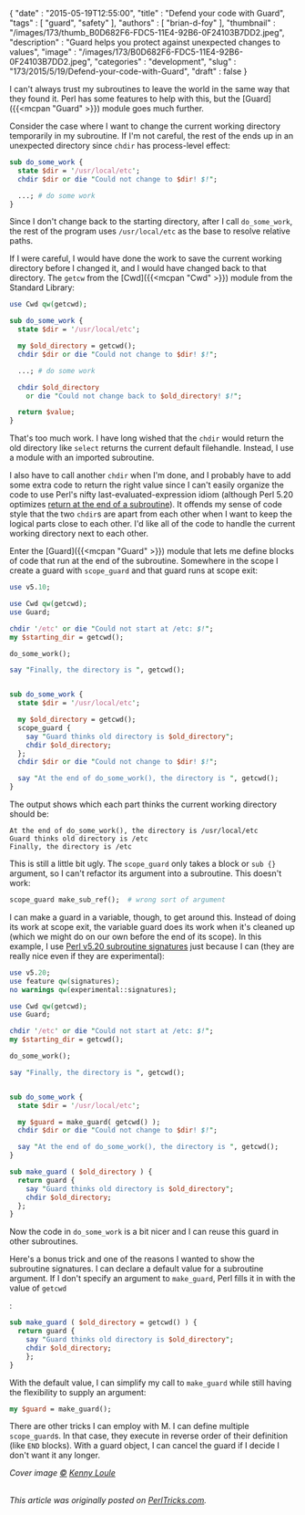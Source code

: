 {
   "date" : "2015-05-19T12:55:00",
   "title" : "Defend your code with Guard",
   "tags" : [
      "guard",
      "safety"
   ],
   "authors" : [
      "brian-d-foy"
   ],
   "thumbnail" : "/images/173/thumb_B0D682F6-FDC5-11E4-92B6-0F24103B7DD2.jpeg",
   "description" : "Guard helps you protect against unexpected changes to values",
   "image" : "/images/173/B0D682F6-FDC5-11E4-92B6-0F24103B7DD2.jpeg",
   "categories" : "development",
   "slug" : "173/2015/5/19/Defend-your-code-with-Guard",
   "draft" : false
}


I can't always trust my subroutines to leave the world in the same way that they found it. Perl has some features to help with this, but the [Guard]({{<mcpan "Guard" >}}) module goes much further.

Consider the case where I want to change the current working directory temporarily in my subroutine. If I'm not careful, the rest of the ends up in an unexpected directory since `chdir` has process-level effect:

```perl
sub do_some_work {
  state $dir = '/usr/local/etc';
  chdir $dir or die "Could not change to $dir! $!";

  ...; # do some work
}
```

Since I don't change back to the starting directory, after I call `do_some_work`, the rest of the program uses `/usr/local/etc` as the base to resolve relative paths.

If I were careful, I would have done the work to save the current working directory before I changed it, and I would have changed back to that directory. The `getcw` from the [Cwd]({{<mcpan "Cwd" >}}) module from the Standard Library:

```perl
use Cwd qw(getcwd);

sub do_some_work {
  state $dir = '/usr/local/etc';

  my $old_directory = getcwd();
  chdir $dir or die "Could not change to $dir! $!";

  ...; # do some work

  chdir $old_directory
    or die "Could not change back to $old_directory! $!";

  return $value;
}
```

That's too much work. I have long wished that the `chdir` would return the old directory like `select` returns the current default filehandle. Instead, I use a module with an imported subroutine.

I also have to call another `chdir` when I'm done, and I probably have to add some extra code to return the right value since I can't easily organize the code to use Perl's nifty last-evaluated-expression idiom (although Perl 5.20 optimizes [return at the end of a subroutine](http://www.effectiveperlprogramming.com/2014/06/perl-5-20-optimizes-return-at-the-end-of-a-subroutine/)). It offends my sense of code style that the two `chdir`s are apart from each other when I want to keep the logical parts close to each other. I'd like all of the code to handle the current working directory next to each other.

Enter the [Guard]({{<mcpan "Guard" >}}) module that lets me define blocks of code that run at the end of the subroutine. Somewhere in the scope I create a guard with `scope_guard` and that guard runs at scope exit:

```perl
use v5.10;

use Cwd qw(getcwd);
use Guard;

chdir '/etc' or die "Could not start at /etc: $!";
my $starting_dir = getcwd();

do_some_work();

say "Finally, the directory is ", getcwd();


sub do_some_work {
  state $dir = '/usr/local/etc';

  my $old_directory = getcwd();
  scope_guard {
    say "Guard thinks old directory is $old_directory";
    chdir $old_directory;
  };
  chdir $dir or die "Could not change to $dir! $!";

  say "At the end of do_some_work(), the directory is ", getcwd();
}
```

The output shows which each part thinks the current working directory should be:

    At the end of do_some_work(), the directory is /usr/local/etc
    Guard thinks old directory is /etc
    Finally, the directory is /etc

This is still a little bit ugly. The `scope_guard` only takes a block or `sub {}` argument, so I can't refactor its argument into a subroutine. This doesn't work:

```perl
scope_guard make_sub_ref();  # wrong sort of argument
```

I can make a guard in a variable, though, to get around this. Instead of doing its work at scope exit, the variable guard does its work when it's cleaned up (which we might do on our own before the end of its scope). In this example, I use [Perl v5.20 subroutine signatures](http://perltricks.com/article/72/2014/2/24/Perl-levels-up-with-native-subroutine-signatures) just because I can (they are really nice even if they are experimental):

```perl
use v5.20;
use feature qw(signatures);
no warnings qw(experimental::signatures);

use Cwd qw(getcwd);
use Guard;

chdir '/etc' or die "Could not start at /etc: $!";
my $starting_dir = getcwd();

do_some_work();

say "Finally, the directory is ", getcwd();


sub do_some_work {
  state $dir = '/usr/local/etc';

  my $guard = make_guard( getcwd() );
  chdir $dir or die "Could not change to $dir! $!";

  say "At the end of do_some_work(), the directory is ", getcwd();
}

sub make_guard ( $old_directory ) {
  return guard {
    say "Guard thinks old directory is $old_directory";
    chdir $old_directory;
  };
}
```

Now the code in `do_some_work` is a bit nicer and I can reuse this guard in other subroutines.

Here's a bonus trick and one of the reasons I wanted to show the subroutine signatures. I can declare a default value for a subroutine argument. If I don't specify an argument to `make_guard`, Perl fills it in with the value of `getcwd`

:

```perl
sub make_guard ( $old_directory = getcwd() ) {
  return guard {
    say "Guard thinks old directory is $old_directory";
    chdir $old_directory;
    };
}
```

With the default value, I can simplify my call to `make_guard` while still having the flexibility to supply an argument:

```perl
my $guard = make_guard();
```

There are other tricks I can employ with M. I can define multiple `scope_guard`s. In that case, they execute in reverse order of their definition (like `END` blocks). With a guard object, I can cancel the guard if I decide I don't want it any longer.

*Cover image [©](https://creativecommons.org/licenses/by/4.0/) [Kenny Loule](https://www.flickr.com/photos/kwl/4229954645/in/photolist-7rMC9v-pWeFtB-dyGDSJ-4MTKCZ-9KGfvt-2Vmh2z-isiLE-a8wfzo-a8wdRy-nP4HU4-pMmELA-ebn2Yf-fR1AiY-6pwAvQ-oZC6iQ-eiAHKH-KaYMr-7ur9cv-eex2Ee-aJRH8P-nAD84h-nB5gYR-fFiErQ-6Y7HDp-dzKZh2-7xKM96-63dow9-6YbKFs-6nwuvh-6jFGwT-gDJYEc-bvwwma-7dKehm-8s7yHZ-8s7yjr-hNorq7-66hCWL-cLiZjq-7dKeYQ-9f4UgQ-nB5fP6-c6w6dU-7VSAhE-nAkYD2-gDKEpJ-iegmK-fFiE61-dd5mRC-64joJH-64CuGq)*

\
*This article was originally posted on [PerlTricks.com](http://perltricks.com).*
